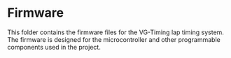 # Firmware

This folder contains the firmware files for the VG-Timing lap timing system. The firmware is designed for the microcontroller and other programmable components used in the project.
